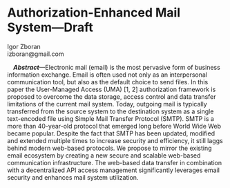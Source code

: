 <!-- @import "style.less" -->

# Authorization-Enhanced Mail System—Draft

<p class="author">
    Igor Zboran<br>
    izboran@gmail.com
</p>

<p class="abstract">
&emsp;<strong><em>Abstract</em></strong>—Electronic mail (email) is the most pervasive form of business information exchange. Email is often used not only as an interpersonal communication tool, but also as the default choice to send files. In this paper the User-Managed Access (UMA) [1, 2] authorization framework is proposed to overcome the data storage, access control and data transfer limitations of the current mail system. Today, outgoing mail is typically transferred from the source system to the destination system as a single text-encoded file using Simple Mail Transfer Protocol (SMTP). SMTP is a more than 40-year-old protocol that emerged long before World Wide Web became popular. Despite the fact that SMTP has been updated, modified and extended multiple times to increase security and efficiency, it still laggs behind modern web-based protocols. We propose to mirror the existing email ecosystem by creating a new secure and scalable web-based communication infrastructure. The web-based data transfer in combination with a decentralized API access management significantly leverages email security and enhances mail system utilization.
</p>
